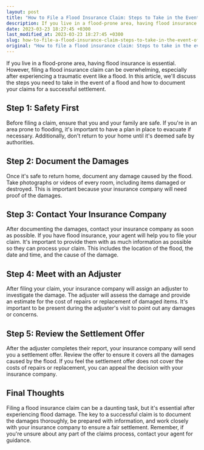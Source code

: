```yaml
---
layout: post
title: "How to File a Flood Insurance Claim: Steps to Take in the Event of a Flood and How to Document Claims"
description: If you live in a flood-prone area, having flood insurance is essential. Here's how to file a claim and document the damages.
date: 2023-03-23 18:27:45 +0300
last_modified_at: 2023-03-23 18:27:45 +0300
slug: how-to-file-a-flood-insurance-claim-steps-to-take-in-the-event-of-a-flood-and-how-to-document-claims
original: "How to file a flood insurance claim: Steps to take in the event of a flood and how to document claims."
---
```

If you live in a flood-prone area, having flood insurance is essential. However, filing a flood insurance claim can be overwhelming, especially after experiencing a traumatic event like a flood. In this article, we'll discuss the steps you need to take in the event of a flood and how to document your claims for a successful settlement.

## Step 1: Safety First

Before filing a claim, ensure that you and your family are safe. If you're in an area prone to flooding, it's important to have a plan in place to evacuate if necessary. Additionally, don't return to your home until it's deemed safe by authorities.

## Step 2: Document the Damages

Once it's safe to return home, document any damage caused by the flood. Take photographs or videos of every room, including items damaged or destroyed. This is important because your insurance company will need proof of the damages. 

## Step 3: Contact Your Insurance Company

After documenting the damages, contact your insurance company as soon as possible. If you have flood insurance, your agent will help you to file your claim. It's important to provide them with as much information as possible so they can process your claim. This includes the location of the flood, the date and time, and the cause of the damage. 

## Step 4: Meet with an Adjuster

After filing your claim, your insurance company will assign an adjuster to investigate the damage. The adjuster will assess the damage and provide an estimate for the cost of repairs or replacement of damaged items. It's important to be present during the adjuster's visit to point out any damages or concerns. 

## Step 5: Review the Settlement Offer

After the adjuster completes their report, your insurance company will send you a settlement offer. Review the offer to ensure it covers all the damages caused by the flood. If you feel the settlement offer does not cover the costs of repairs or replacement, you can appeal the decision with your insurance company.  

## Final Thoughts

Filing a flood insurance claim can be a daunting task, but it's essential after experiencing flood damage. The key to a successful claim is to document the damages thoroughly, be prepared with information, and work closely with your insurance company to ensure a fair settlement. Remember, if you're unsure about any part of the claims process, contact your agent for guidance.